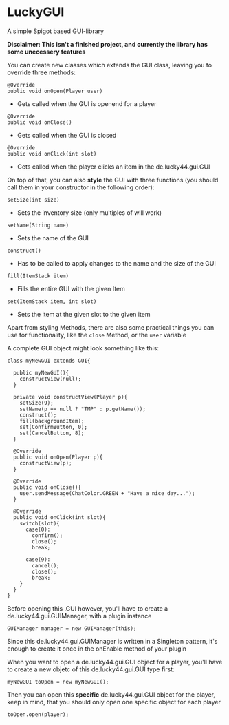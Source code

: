 # LuckyGUI
A simple Spigot based GUI-library

__Disclaimer: This isn't a finished project, and currently the library has some unecessery features__

You can create new classes which extends the GUI class, leaving you to override three methods:
```
@Override
public void onOpen(Player user)
```
- Gets called when the GUI is openend for a player
```
@Override
public void onClose()
```
- Gets called when the GUI is closed  

```
@Override
public void onClick(int slot)
```
- Gets called when the player clicks an item in the de.lucky44.gui.GUI


On top of that, you can also __style__ the GUI with three functions (you should call them in your constructor in the following order):
```
setSize(int size)
```
- Sets the inventory size (only multiples of  will work)

```
setName(String name)
```
- Sets the name of the GUI

```
construct()
```
- Has to be called to apply changes to the name and the size of the GUI

```
fill(ItemStack item)
```
- Fills the entire GUI with the given Item

```
set(ItemStack item, int slot)
```
- Sets the item at the given slot to the given item

Apart from styling Methods, there are also some practical things you can use for functionality, like the `close` Method, or the `user` variable


A complete GUI object might look something like this:
```
class myNewGUI extends GUI{

  public myNewGUI(){
    constructView(null);
  }
  
  private void constructView(Player p){
    setSize(9);
    setName(p == null ? "TMP" : p.getName());
    construct();
    fill(backgroundItem);
    set(ConfirmButton, 0);
    set(CancelButton, 8);
  }

  @Override
  public void onOpen(Player p){
    constructView(p);
  }
  
  @Override
  public void onClose(){
    user.sendMessage(ChatColor.GREEN + "Have a nice day...");
  }
  
  @Override
  public void onClick(int slot){
    switch(slot){
      case(0):
        confirm();
        close();
        break;
        
      case(9):
        cancel();
        close();
        break;
    }
  }
}
```

Before opening this .GUI however, you'll have to create a de.lucky44.gui.GUIManager, with a plugin instance
```
GUIManager manager = new GUIManager(this);
```
Since this de.lucky44.gui.GUIManager is written in a Singleton pattern, it's enough to create it once in the onEnable method of your plugin

When you want to open a de.lucky44.gui.GUI object for a player, you'll have to create a new objetc of this de.lucky44.gui.GUI type first:
```
myNewGUI toOpen = new myNewGUI();
```

Then you can open this **specific** de.lucky44.gui.GUI object for the player, keep in mind, that you should only open one specific object for each player
```
toOpen.open(player);
```
